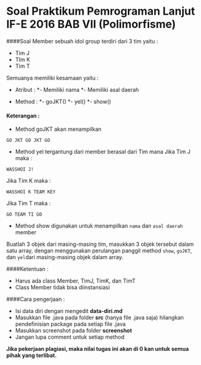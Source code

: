 Soal Praktikum Pemrograman Lanjut IF-E 2016 BAB VII (Polimorfisme)
===  
####Soal 
Member sebuah idol group terdiri dari 3 tim yaitu :

* Tim J
* TIm K
* Tim T

Semuanya memiliki kesamaan yaitu :

* Atribut : 
*- Memiliki nama
*- Memiliki asal daerah

* Method :
*- goJKT()
*- yel()
*- show() 

#### Keterangan :
* Method goJKT akan menampilkan 
```
GO JKT GO JKT GO
```
* Method yel tergantung dari member berasal dari Tim mana
Jika Tim J maka :
```
WASSHOI J!
```
Jika Tim K maka :
```
WASSHOI K TEAM KEY
```
Jika Tim T maka :
```
GO TEAM TI GO
```
* Method show digunakan untuk menampilkan `nama` dan `asal daerah` member

Buatlah 3 objek dari masing-masing tim, masukkan 3 objek tersebut dalam satu array, dengan menggunakan perulangan panggil method `show`, `goJKT`, dan `yel`dari masing-masing objek dalam array.


####Ketentuan :
- Harus ada class Member, TimJ, TimK, dan TimT
- Class Member tidak bisa diinstansiasi

####Cara pengerjaan :

* Isi data diri dengan mengedit **data-diri.md**
* Masukkan file .java pada folder **src** (hanya file .java saja) hilangkan pendefinisian package pada setiap file .java
* Masukkan screenshot pada folder **screenshot**
* Jangan lupa comment untuk setiap method

**Jika pekerjaan plagiasi, maka nilai tugas ini akan di 0 kan untuk semua pihak yang terlibat.**